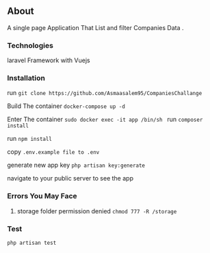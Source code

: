 ## About
A single page Application That List  and filter Companies Data .

### Technologies
laravel Framework with Vuejs


 ### Installation

run `git clone https://github.com/Asmaasalem95/CompaniesChallange`

Build The container `docker-compose up -d`

Enter The container  `sudo docker exec -it app /bin/sh
`
run `composer install`

run `npm install`

copy  `.env.example file to .env `

generate new app key `php artisan key:generate`


navigate to your public server to see the app 

### Errors You May Face
1. storage folder permission denied `chmod 777 -R /storage`


### Test 

`php artisan test`
